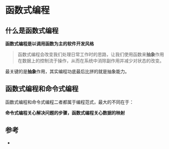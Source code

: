 # 函数式编程

## 什么是函数式编程

**函数式编程是以调用函数为主的软件开发风格**

> 函数式编程会改变我们处理日常工作时的思路，让我们使用函数来**抽象**作用在数据上的控制流于操作，从而在系统中消除副作用并减少对状态的改变。

最关键的是**抽象**作用，其实编程功底最后比拼的就是抽象能力。

## 函数式编程和命令式编程

函数式编程和命令式编程二者都属于编程范式，最大的不同在于：

**命令式编程关心解决问题的步骤，函数式编程关心数据的映射**


## 参考

- [](https://coffe1891.gitbook.io/frontend-hard-mode-interview/5/5.2.1)